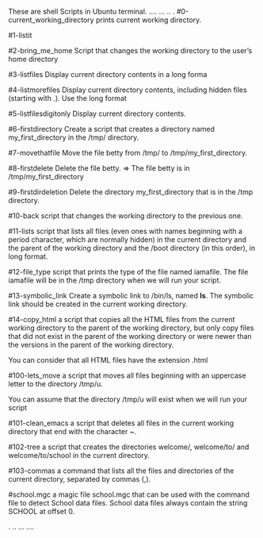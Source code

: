 These are shell Scripts in Ubuntu terminal.
....
...
..
.
#0-current_working_directory
prints current working directory.

#1-listit

#2-bring_me_home
Script that changes the working directory to the user’s home directory

#3-listfiles
Display current directory contents in a long forma


#4-listmorefiles
Display current directory contents, including hidden files (starting with .). Use the long format

#5-listfilesdigitonly
Display current directory contents.

#6-firstdirectory
Create a script that creates a directory named my_first_directory in the /tmp/ directory.

#7-movethatfile
Move the file betty from /tmp/ to /tmp/my_first_directory.

#8-firstdelete
Delete the file betty.
 => The file betty is in /tmp/my_first_directory

#9-firstdirdeletion
Delete the directory my_first_directory that is in the /tmp directory.

#10-back
script that changes the working directory to the previous one.

#11-lists
script that lists all files (even ones with names beginning with a period character, which are normally hidden) in the current directory and the parent of the working directory and the /boot directory (in this order), in long format.

#12-file_type
script that prints the type of the file named iamafile. The file iamafile will be in the /tmp directory when we will run your script.

#13-symbolic_link
Create a symbolic link to /bin/ls, named __ls__. The symbolic link should be created in the current working directory.

#14-copy_html
a script that copies all the HTML files from the current working directory to the parent of the working directory, but only copy files that did not exist in the parent of the working directory or were newer than the versions in the parent of the working directory.

You can consider that all HTML files have the extension .html

#100-lets_move
a script that moves all files beginning with an uppercase letter to the directory /tmp/u.

You can assume that the directory /tmp/u will exist when we will run your script

#101-clean_emacs
a script that deletes all files in the current working directory that end with the character ~.

#102-tree
a script that creates the directories welcome/, welcome/to/ and welcome/to/school in the current directory.

#103-commas
a command that lists all the files and directories of the current directory, separated by commas (,).

#school.mgc
a magic file school.mgc that can be used with the command file to detect School data files. School data files always contain the string SCHOOL at offset 0.

.
..
...
....
